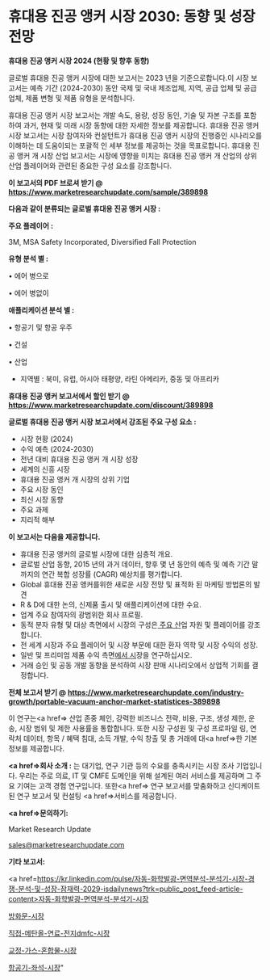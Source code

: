 # 휴대용 진공 앵커 시장 2030: 동향 및 성장 전망

<strong>휴대용 진공 앵커 시장 2024 (현황 및 향후 동향)</strong>

글로벌 휴대용 진공 앵커 시장에 대한 보고서는 2023 년을 기준으로합니다.이 시장 보고서는 예측 기간 (2024-2030) 동안 국제 및 국내 제조업체, 지역, 공급 업체 및 공급 업체, 제품 변형 및 제품 유형을 분석합니다.

휴대용 진공 앵커 시장 보고서는 개발 속도, 용량, 성장 동인, 기술 및 자본 구조를 포함하여 과거, 현재 및 미래 시장 동향에 대한 자세한 정보를 제공합니다. 휴대용 진공 앵커 시장 보고서는 시장 참여자와 컨설턴트가 휴대용 진공 앵커 시장의 진행중인 시나리오를 이해하는 데 도움이되는 포괄적 인 세부 정보를 제공하는 것을 목표로합니다. 휴대용 진공 앵커 개 시장 산업 보고서는 시장에 영향을 미치는 휴대용 진공 앵커 개 산업의 상위 산업 플레이어와 관련된 중요한 구성 요소를 강조합니다.



<strong>이 보고서의 PDF 브로셔 받기 @ <a href=https://www.marketresearchupdate.com/sample/389898>https://www.marketresearchupdate.com/sample/389898</a></strong>



<strong>다음과 같이 분류되는 글로벌 휴대용 진공 앵커 시장 :</strong>



<strong>주요 플레이어 :</strong>

3M, MSA Safety Incorporated, Diversified Fall Protection



<strong>유형 분석 별 :</strong>

• 에어 병으로

• 에어 병없이



<strong>애플리케이션 분석 별 :</strong>

• 항공기 및 항공 우주

• 건설

• 산업

<ul>
  <li>지역별 : 북미, 유럽, 아시아 태평양, 라틴 아메리카, 중동 및 아프리카</li>
</ul>


<strong>휴대용 진공 앵커 보고서에서 할인 받기 @ <a href=https://www.marketresearchupdate.com/discount/389898>https://www.marketresearchupdate.com/discount/389898</a></strong>



<strong>글로벌 휴대용 진공 앵커 시장 보고서에서 강조된 주요 구성 요소 :</strong>
<ul>
  <li>시장 현황 (2024)</li>
  <li>수익 예측 (2024-2030)</li>
  <li>전년 대비 휴대용 진공 앵커 개 시장 성장</li>
  <li>세계의 신흥 시장</li>
  <li>휴대용 진공 앵커 개 시장의 상위 기업</li>
  <li>주요 시장 동인</li>
  <li>최신 시장 동향</li>
  <li>주요 과제</li>
  <li>지리적 해부</li>
</ul>


<strong>이 보고서는 다음을 제공합니다.</strong>
<ul>
  <li>휴대용 진공 앵커의 글로벌 시장에 대한 심층적 개요.</li>
  <li>글로벌 산업 동향, 2015 년의 과거 데이터, 향후 몇 년 동안의 예측 및 예측 기간 말까지의 연간 복합 성장률 (CAGR) 예상치를 평가합니다.</li>
  <li>Global 휴대용 진공 앵커를위한 새로운 시장 전망 및 표적화 된 마케팅 방법론의 발견</li>
  <li>R &amp; D에 대한 논의, 신제품 출시 및 애플리케이션에 대한 수요.</li>
  <li>업계 주요 참여자의 광범위한 회사 프로필.</li>
  <li>동적 분자 유형 및 대상 측면에서 시장의 구성은<a href=> 주요 산</a>업 자원 및 플레이어를 강조합니다.</li>
  <li>전 세계 시장과 주요 플레이어 및 시장 부문에 대한 환자 역학 및 시장 수익의 성장.</li>
  <li>일반 및 프리미엄 제품 수익 측면<a href=>에서 시</a>장을 연구하십시오.</li>
  <li>거래 승인 및 공동 개발 동향을 분석하여 시장 판매 시나리오에서 상업적 기회를 결정합니다.</li>
</ul>



<strong>전체 보고서 받기 @ <a href=https://www.marketresearchupdate.com/industry-growth/portable-vacuum-anchor-market-statistices-389898>https://www.marketresearchupdate.com/industry-growth/portable-vacuum-anchor-market-statistices-389898</a></strong>

이 연구는<a href=> 산업 존중</a> 체인, 강력한 비즈니스 전략, 비용, 구조, 생성 제한, 운송, 시장 범위 및 제한 사용률을 통합합니다. 또한 시장 구성원 및 구성 프로파일 링, 연락처 데이터, 항목 / 혜택 침대, 소득 개발, 수익 창출 및 총 거래에 대<a href=>한 기본 </a>정보를 제공합니다.



<strong><a href=>회사 소</a>개 :</strong>
는 대기업, 연구 기관 등의 수요를 충족시키는 시장 조사 기업입니다. 우리는 주로 의료, IT 및 CMFE 도메인을 위해 설계된 여러 서비스를 제공하며 그 주요 기여는 고객 경험 연구입니다. 또한<a href=> 연구 보</a>고서를 맞춤화하고 신디케이트 된 연구 보고서 및 컨설팅 <a href=>서비스</a>를 제공합니다.



<strong><a href=>문의하기:</a></strong>

Market Research Update

sales@marketresearchupdate.com



<strong>기타 보고서:</strong>

<a href=https://kr.linkedin.com/pulse/자동-화학발광-면역분석-분석기-시장-경쟁-분석-및-성장-잠재력-2029-isdailynews?trk=public_post_feed-article-content>자동-화학발광-면역분석-분석기-시장</a>

<a href=https://www.linkedin.com/pulse/방화문-시장-세분화-연구-및-목표-고객2029년-trend-tracking-tips-360-analysis-tznjf/>방화문-시장</a>

<a href=https://www.linkedin.com/pulse/직접-메탄올-연료-전지dmfc-시장-세분화-연구-및-목표-고객2029년-btjyf/>직접-메탄올-연료-전지dmfc-시장</a>

<a href=https://www.linkedin.com/pulse/교정-가스-혼합물-시장-경쟁-분석-및-성장-잠재력-2029-data-dive-diaries-24-analysis-lporf/>교정-가스-혼합물-시장</a>

<a href=https://www.linkedin.com/pulse/항공기-좌석-시장-현재-및-미래-성장-2030-consumer-connection-compendium-ana-uz42c/>항공기-좌석-시장</a>"
